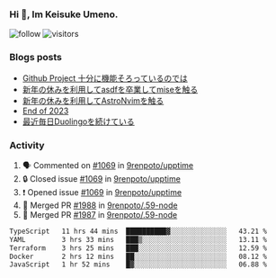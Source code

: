 ### Hi 👋, Im Keisuke Umeno.

<!--
**9renpoto/9renpoto** is a ✨ _special_ ✨ repository because its `README.md` (this file) appears on your GitHub profile.

Here are some ideas to get you started:

- 🔭 I’m currently working on ...
- 🌱 I’m currently learning ...
- 👯 I’m looking to collaborate on ...
- 🤔 I’m looking for help with ...
- 💬 Ask me about ...
- 📫 How to reach me: ...
- 😄 Pronouns: ...
- ⚡ Fun fact: ...
-->

![follow](https://img.shields.io/github/followers/9renpoto?label=Follow&style=social)
![visitors](https://komarev.com/ghpvc/?username=9renpoto&label=Profile%20views&color=0e75b6&style=flat)

### Blogs posts

<!-- BLOG-POST-LIST:START -->
- [Github Project 十分に機能そろっているのでは](https://9renpoto.win/entry/2024/01/14/gh-projects)
- [新年の休みを利用してasdfを卒業してmiseを触る](https://9renpoto.win/entry/2024/01/07/mise)
- [新年の休みを利用してAstroNvimを触る](https://9renpoto.win/entry/2024/01/03/new-year-holidays)
- [End of 2023](https://9renpoto.win/entry/2023/12/31/end)
- [最近毎日Duolingoを続けている](https://9renpoto.win/entry/2023/12/05/duolingo)
<!-- BLOG-POST-LIST:END -->

### Activity

<!--START_SECTION:activity-->
1. 🗣 Commented on [#1069](https://github.com/9renpoto/upptime/issues/1069#issuecomment-1912838789) in [9renpoto/upptime](https://github.com/9renpoto/upptime)
2. 🔒 Closed issue [#1069](https://github.com/9renpoto/upptime/issues/1069) in [9renpoto/upptime](https://github.com/9renpoto/upptime)
3. ❗ Opened issue [#1069](https://github.com/9renpoto/upptime/issues/1069) in [9renpoto/upptime](https://github.com/9renpoto/upptime)
4. 🎉 Merged PR [#1988](https://github.com/9renpoto/.59-node/pull/1988) in [9renpoto/.59-node](https://github.com/9renpoto/.59-node)
5. 🎉 Merged PR [#1987](https://github.com/9renpoto/.59-node/pull/1987) in [9renpoto/.59-node](https://github.com/9renpoto/.59-node)
<!--END_SECTION:activity-->

<!--START_SECTION:waka-->

```txt
TypeScript   11 hrs 44 mins  ██████████▓░░░░░░░░░░░░░░   43.21 %
YAML         3 hrs 33 mins   ███▒░░░░░░░░░░░░░░░░░░░░░   13.11 %
Terraform    3 hrs 25 mins   ███░░░░░░░░░░░░░░░░░░░░░░   12.59 %
Docker       2 hrs 12 mins   ██░░░░░░░░░░░░░░░░░░░░░░░   08.12 %
JavaScript   1 hr 52 mins    █▓░░░░░░░░░░░░░░░░░░░░░░░   06.88 %
```

<!--END_SECTION:waka-->
